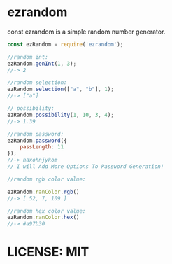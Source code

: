 # ezrandom
const ezrandom is a simple random number generator.

```js
const ezRandom = require('ezrandom');

//random int:
ezRandom.genInt(1, 3);
//-> 2

//random selection:
ezRandom.selection(["a", "b"], 1);
//-> ["a"]

// possibility:
ezRandom.possibility(1, 10, 3, 4);
//-> 1.39

//random password:
ezRandom.password({
    passLength: 11
});
//-> naxohnjykom
// I will Add More Options To Password Generation!

//random rgb color value:

ezRandom.ranColor.rgb()
//-> [ 52, 7, 109 ]

//random hex color value:
ezRandom.ranColor.hex()
//-> #a97b30

```

# LICENSE: MIT
